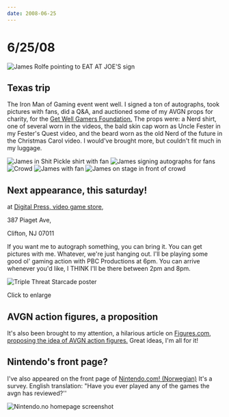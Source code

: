 ```yaml
---
date: 2008-06-25
---
```

# 6/25/08

![James Rolfe pointing to EAT AT JOE'S sign](https://i.imgur.com/fuZiIIv.jpg)

## Texas trip

The Iron Man of Gaming event went well. I signed a ton of autographs, took pictures with fans, did a Q&A, and auctioned some of my AVGN props for charity, for the [Get Well Gamers Foundation.](https://web.archive.org/web/20091114225953/http://www.getwellgamers.org/) The props were: a Nerd shirt, one of several worn in the videos, the bald skin cap worn as Uncle Fester in my Fester's Quest video, and the beard worn as the old Nerd of the future in the Christmas Carol video. I would've brought more, but couldn't fit much in my luggage.

![James in Shit Pickle shirt with fan](https://i.imgur.com/exvNM0Q.jpg)
![James signing autographs for fans](https://i.imgur.com/4cNOoJl.jpg)
![Crowd](https://i.imgur.com/kZbgeBx.jpg)
![James with fan](https://i.imgur.com/SHdQ4Gm.jpg)
![James on stage in front of crowd](https://i.imgur.com/ET9R0uW.jpg)

## Next appearance, this saturday!

at [Digital Press, video game store](https://web.archive.org/web/20091114225953/http://digitpress.com/),

387 Piaget Ave,

Clifton, NJ 07011

If you want me to autograph something, you can bring it. You can get pictures with me. Whatever, we're just hanging out. I'll be playing some good ol' gaming action with PBC Productions at 6pm. You can arrive whenever you'd like, I THINK I'll be there between 2pm and 8pm.

![Triple Threat Starcade poster](https://i.imgur.com/zhjk6ee.jpg)

Click to enlarge

## AVGN action figures, a proposition

It's also been brought to my attention, a hilarious article on [Figures.com, proposing the idea of AVGN action figures.](https://web.archive.org/web/20091114225953/http://www.figures.com/databases/action.cgi?setup_file=fignews2.setup&category=actionfigures&topic=110&show_article=24&nl=1) Great ideas, I'm all for it!

## Nintendo's front page?
I've also appeared on the front page of [Nintendo.com! (Norwegian)](https://web.archive.org/web/20091114225953/http://nintendo.no/) It's a survey. English translation: "Have you ever played any of the games the avgn has reviewed?''

![Nintendo.no homepage screenshot](https://i.imgur.com/ESyph1a.jpg)